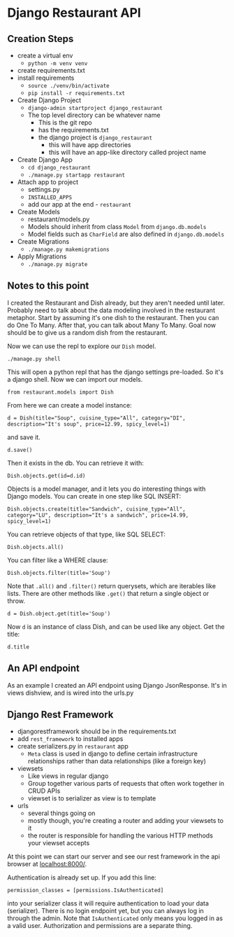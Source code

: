 # Django Restaurant API

## Creation Steps

- create a virtual env
    - `python -m venv venv`
- create requirements.txt
- install requirements
    - `source ./venv/bin/activate`
    - `pip install -r requirements.txt`
- Create Django Project
    - `django-admin startproject django_restaurant`
    - The top level directory can be whatever name
        - This is the git repo
        - has the requirements.txt
        - the django project is `django_restaurant`
            - this will have app directories
            - this will have an app-like directory called project name
- Create Django App
    - `cd django_restaurant`
    - `./manage.py startapp restaurant`
- Attach app to project
    - settings.py
    - `INSTALLED_APPS`
    - add our app at the end - `restaurant`
- Create Models
    - restaurant/models.py
    - Models should inherit from class `Model` from `django.db.models`
    - Model fields such as `CharField` are also defined in `django.db.models`
- Create Migrations
    - `./manage.py makemigrations`
- Apply Migrations
    - `./manage.py migrate`

## Notes to this point

I created the Restaurant and Dish already, but they aren't needed until later. Probably need to talk about the data modeling involved in the restaurant metaphor. Start by assuming it's one dish to the restaurant. Then you can do One To Many. After that, you can talk about Many To Many. Goal now should be to give us a random dish from the restaurant.

Now we can use the repl to explore our `Dish` model.

`./manage.py shell`

This will open a python repl that has the django settings pre-loaded. So it's a django shell. Now we can import our models.

`from restaurant.models import Dish`

From here we can create a model instance:

`d = Dish(title="Soup", cuisine_type="All", category="DI", description="It's soup", price=12.99, spicy_level=1)`

and save it.

`d.save()`

Then it exists in the db. You can retrieve it with:

`Dish.objects.get(id=d.id)`

Objects is a model manager, and it lets you do interesting things with Django models. You can create in one step like SQL INSERT:

`Dish.objects.create(title="Sandwich", cuisine_type="All", category="LU", description="It's a sandwich", price=14.99, spicy_level=1)`

You can retrieve objects of that type, like SQL SELECT:

`Dish.objects.all()`

You can filter like a WHERE clause:

`Dish.objects.filter(title='Soup')`

Note that `.all()` and `.filter()` return querysets, which are iterables like lists. There are other methods like `.get()` that return a single object or throw.

`d = Dish.object.get(title='Soup')`

Now `d` is an instance of class Dish, and can be used like any object. Get the title:

`d.title`

## An API endpoint

As an example I created an API endpoint using Django JsonResponse. It's in views dishview, and is wired into the urls.py


## Django Rest Framework

- djangorestframework should be in the requirements.txt
- add `rest_framework` to installed apps
- create serializers.py in `restaurant` app
    - `Meta` class is used in django to define certain infrastructure relationships rather than data relationships (like a foreign key)
- viewsets
    - Like views in regular django
    - Group together various parts of requests that often work together in CRUD APIs
    - viewset is to serializer as view is to template
- urls
    - several things going on
    - mostly though, you're creating a router and adding your viewsets to it
    - the router is responsible for handling the various HTTP methods your viewset accepts

At this point we can start our server and see our rest framework in the api browser at [localhost:8000/](http://localhost:8000/).

Authentication is already set up. If you add this line:

`permission_classes = [permissions.IsAuthenticated]`

into your serializer class it will require authentication to load your data (serializer). There is no login endpoint yet, but you can always log in through the admin. Note that `IsAuthenticated` only means you logged in as a valid user. Authorization and permissions are a separate thing.

